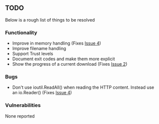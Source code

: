 
## TODO
Below is a rough list of things to be resolved

### Functionality
  * Improve in memory handling (Fixes [Issue 4](gpget#4))
  * Improve filename handling
  * Support Trust levels
  * Document exit codes and make them more explicit
  * Show the progress of a current download (Fixes [Issue 2](gpget#2))

### Bugs
  * Don't use  ioutil.ReadAll() when reading the HTTP content. Instead use an io.Reader() (Fixes [Issue 4](gpget#4))

### Vulnerabilities
None reported
